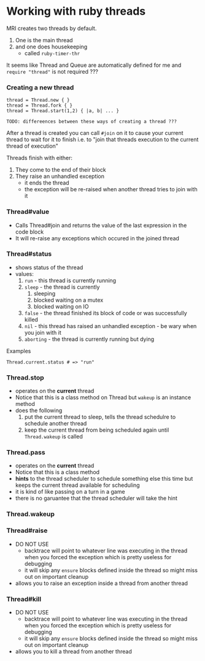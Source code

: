 # Working with ruby threads

MRI creates two threads by default.

1. One is the main thread
1. and one does housekeeping
    * called `ruby-timer-thr`

It seems like Thread and Queue are automatically defined for me and `require "thread"` is not required ???

### Creating a new thread

```
thread = Thread.new { }
thread = Thread.fork { }
thread = Thread.start(1,2) { |a, b| ... }

TODO: differeences between these ways of creating a thread ???
```

After a thread is created you can call `#join` on it to cause your current
thread to wait for it to finish i.e. to "join that threads execution to the
current thread of execution"


Threads finish with either:

1. They come to the end of their block
2. They raise an unhandled exception
    * it ends the thread
    * the exception will be re-raised when another thread tries to join with it


### Thread#value

* Calls Thread#join and returns the value of the last expression in the code block
* It will re-raise any exceptions which occured in the joined thread


### Thread#status

* shows status of the thread
* values:
    1. `run` - this thread is currently running
    1. `sleep` - the thread is currently
        1. sleeping
        2. blocked waiting on a mutex
        3. blocked waiting on IO
    1. `false` - the thread finished its block of code or was successfully killed
    1. `nil` - this thread has raised an unhandled exception - be wary when you join with it
    1. `aborting` -  the thread is currently running but dying

Examples

```
Thread.current.status # => "run"
```

### Thread.stop

* operates on the **current** thread
* Notice that this is a class method on Thread but `wakeup` is an instance method
* does the following
    1. put the current thread to sleep, tells the thread schedulre to schedule another thread
    1. keep the current thread from being scheduled again until `Thread.wakeup` is called

### Thread.pass

* operates on the **current** thread
* Notice that this is a class method
* **hints** to the thread scheduler to schedule something else this time but keeps the current thread available for scheduling
* it is kind of like passing on a turn in a game
* there is no garuantee that the thread scheduler will take the hint

### Thread.wakeup


### Thread#raise

* DO NOT USE
    * backtrace will point to whatever line was executing in the thread when you forced the exception which is pretty useless for debugging
    * it will skip any `ensure` blocks defined inside the thread so might miss out on important cleanup
* allows you to raise an exception inside a thread from another thread

### Thread#kill

* DO NOT USE
    * backtrace will point to whatever line was executing in the thread when you forced the exception which is pretty useless for debugging
    * it will skip any `ensure` blocks defined inside the thread so might miss out on important cleanup
* allows you to kill a thread from another thread
